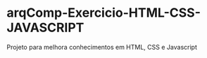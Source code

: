 # arqComp-Exercicio-HTML-CSS-JAVASCRIPT
Projeto para melhora conhecimentos em HTML, CSS e Javascript
